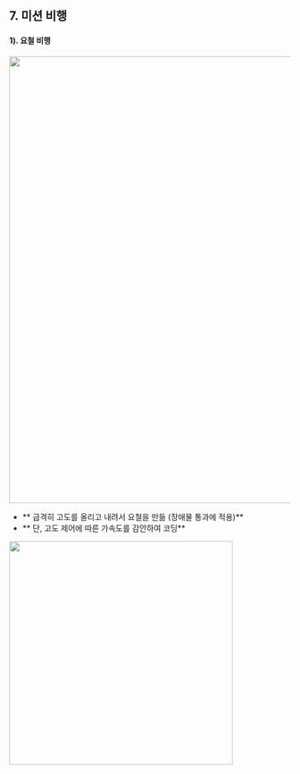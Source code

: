 ## 7. 미션 비행 

#### 1). 요철 비행 

<img src="https://github.com/user-attachments/assets/ed262ea6-90c5-4911-ab8b-36f991fbe006" width="800">

<br/>

- ** 급격히 고도를 올리고 내려서 요철을 만듦 (장애물 통과에 적용)**
- ** 단, 고도 제어에 따른 가속도를 감안하여 코딩**

<img src="https://github.com/user-attachments/assets/b09386ac-5162-49c2-bdb6-d8ee2a54010f" width="400">



